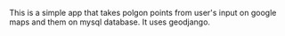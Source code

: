This is a simple app that takes polgon points from user's input on google maps and them
on mysql database. It uses geodjango.